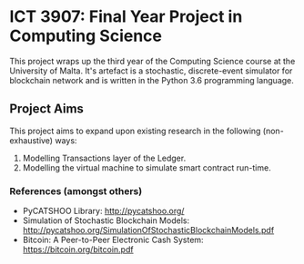 # ICT 3907: Final Year Project in Computing Science
This project wraps up the third year of the Computing Science course at the University of Malta.  It's artefact is a stochastic, discrete-event simulator for blockchain network and is written in the Python 3.6 programming language.

## Project Aims
This project aims to expand upon existing research in the following (non-exhaustive) ways:
1) Modelling Transactions layer of the Ledger.
2) Modelling the virtual machine to simulate smart contract run-time.

### References (amongst others)
* PyCATSHOO Library: http://pycatshoo.org/
* Simulation of Stochastic Blockchain Models: http://pycatshoo.org/SimulationOfStochasticBlockchainModels.pdf
* Bitcoin: A Peer-to-Peer Electronic Cash System: https://bitcoin.org/bitcoin.pdf
